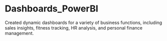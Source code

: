 # Dashboards_PowerBI
Created dynamic dashboards for a variety of business functions, including sales insights, fitness tracking, HR analysis, and personal finance management.
